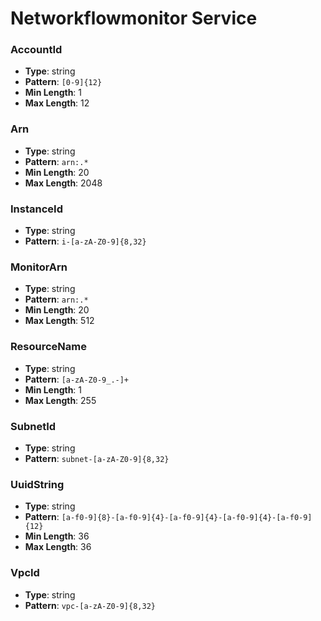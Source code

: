 # Networkflowmonitor Service

### AccountId
- **Type**: string
- **Pattern**: `[0-9]{12}`
- **Min Length**: 1
- **Max Length**: 12

### Arn
- **Type**: string
- **Pattern**: `arn:.*`
- **Min Length**: 20
- **Max Length**: 2048

### InstanceId
- **Type**: string
- **Pattern**: `i-[a-zA-Z0-9]{8,32}`

### MonitorArn
- **Type**: string
- **Pattern**: `arn:.*`
- **Min Length**: 20
- **Max Length**: 512

### ResourceName
- **Type**: string
- **Pattern**: `[a-zA-Z0-9_.-]+`
- **Min Length**: 1
- **Max Length**: 255

### SubnetId
- **Type**: string
- **Pattern**: `subnet-[a-zA-Z0-9]{8,32}`

### UuidString
- **Type**: string
- **Pattern**: `[a-f0-9]{8}-[a-f0-9]{4}-[a-f0-9]{4}-[a-f0-9]{4}-[a-f0-9]{12}`
- **Min Length**: 36
- **Max Length**: 36

### VpcId
- **Type**: string
- **Pattern**: `vpc-[a-zA-Z0-9]{8,32}`


